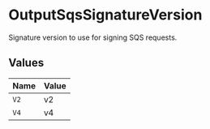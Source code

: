 # OutputSqsSignatureVersion

Signature version to use for signing SQS requests.


## Values

| Name  | Value |
| ----- | ----- |
| `V2`  | v2    |
| `V4`  | v4    |